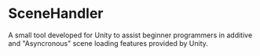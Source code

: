 # SceneHandler
A small tool developed for Unity to assist beginner programmers in additive and "Asyncronous" scene loading features provided by Unity.
